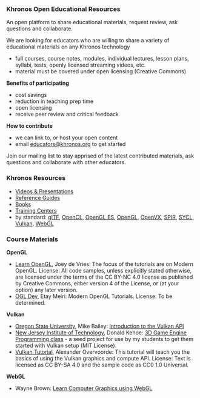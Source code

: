 ### Khronos Open Educational Resources

An open platform to share educational materials, request review, ask questions and collaborate.

We are looking for educators who are willing to share a variety of educational materials on any Khronos technology

*   full courses, course notes, modules, individual lectures, lesson plans, syllabi, tests, openly licensed streaming videos, etc.
*   material must be covered under open licensing (Creative Commons)

**Benefits of participating**

*   cost savings
*   reduction in teaching prep time
*   open licensing
*   receive peer review and critical feedback

**How to contribute**

*   we can link to, or host your open content
*   email [educators@khronos.org](mailto:educators@khronos.org) to get started

Join our mailing list to stay apprised of the latest contributed materials, ask questions and collaborate with other educators.

### Khronos Resources

*   [Videos & Presentations](https://www.khronos.org/developers/library/)
*   [Reference Guides](https://www.khronos.org/developers/reference-cards/)
*   [Books](https://www.khronos.org/developers/books/)
*   [Training Centers](https://www.khronos.org/developers/training/)
*   by standard:  [glTF](https://www.khronos.org/gltf/resources), [OpenCL](https://www.khronos.org/opencl/resources), [OpenGL ES](https://www.khronos.org/opengles/resources), [OpenGL](https://www.khronos.org/opengl/resources/),  [OpenVX](https://www.khronos.org/openvx/resources),  [SPIR](https://www.khronos.org/spir/resources),  [SYCL](https://www.khronos.org/sycl/resources), [Vulkan](https://www.khronos.org/vulkan/resources/), [WebGL](https://www.khronos.org/webgl/resources/)

### Course Materials

**OpenGL**
*   [Learn OpenGL](https://learnopengl.com/), Joey de Vries: The focus of the tutorials are on Modern OpenGL. License: All code samples, unless explicitly stated otherwise, are licensed under the terms of the CC BY-NC 4.0 license as published by Creative Commons, either version 4 of the License, or (at your option) any later version.
*   [OGL Dev](http://ogldev.org), Etay Meiri: Modern OpenGL Tutorials. License: To be determined.

**Vulkan**
*   [Oregon State University](https://oregonstate.edu/), Mike Bailey: [Introduction to the Vulkan API](http://cs.oregonstate.edu/~mjb/vulkan)
*   [New Jersey Institute of Technology](http://www.njit.edu), Donald Kehoe: [3D Game Engine Programming class](https://github.com/engineerOfLies/gf3d) -  a seed project for use by my students to get them started with Vulkan setup (MIT License).
*   [Vulkan Tutorial](https://vulkan-tutorial.com), Alexander Overvoorde: This tutorial will teach you the basics of using the Vulkan graphics and compute API. License: Text is licensed as CC BY-SA 4.0 and the sample code as CC0 1.0 Universal.

**WebGL**
*    Wayne Brown: [Learn Computer Graphics using WebGL](http://webgl.brown37.net/index.html)

